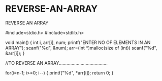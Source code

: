 # REVERSE-AN-ARRAY
REVERSE AN ARRAY

#include<stdio.h>
#include<stdlib.h>

void main()
{
int i, arr[i], num;
printf("ENTER NO OF ELEMENTS IN AN ARRAY");
scanf("%d", &num);
arr=(int *)malloc(size of (int))
scanf("%d", &arr[i]);
}

//TO REVERSE AN ARRAY......................................

for(i=n-1; i>=0; i--)
{
printf("%d", *arr[i]);
return 0;
}
